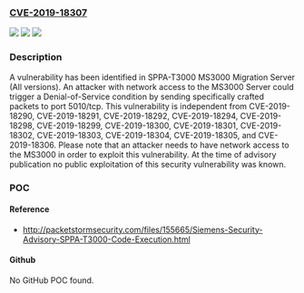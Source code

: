 ### [CVE-2019-18307](https://cve.mitre.org/cgi-bin/cvename.cgi?name=CVE-2019-18307)
![](https://img.shields.io/static/v1?label=Product&message=SPPA-T3000%20MS3000%20Migration%20Server&color=blue)
![](https://img.shields.io/static/v1?label=Version&message=n%2Fa&color=blue)
![](https://img.shields.io/static/v1?label=Vulnerability&message=CWE-125%3A%20Out-of-bounds%20Read&color=brighgreen)

### Description

A vulnerability has been identified in SPPA-T3000 MS3000 Migration Server (All versions). An attacker with network access to the MS3000 Server could trigger a Denial-of-Service condition by sending specifically crafted packets to port 5010/tcp. This vulnerability is independent from CVE-2019-18290, CVE-2019-18291, CVE-2019-18292, CVE-2019-18294, CVE-2019-18298, CVE-2019-18299, CVE-2019-18300, CVE-2019-18301, CVE-2019-18302, CVE-2019-18303, CVE-2019-18304, CVE-2019-18305, and CVE-2019-18306. Please note that an attacker needs to have network access to the MS3000 in order to exploit this vulnerability. At the time of advisory publication no public exploitation of this security vulnerability was known.

### POC

#### Reference
- http://packetstormsecurity.com/files/155665/Siemens-Security-Advisory-SPPA-T3000-Code-Execution.html

#### Github
No GitHub POC found.

